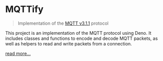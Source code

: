 # MQTTify

> Implementation of the [MQTT v3.1.1](http://docs.oasis-open.org/mqtt/mqtt/v3.1.1/mqtt-v3.1.1.pdf) protocol

This project is an implementation of the MQTT protocol using Deno. It includes classes and functions to encode and decode MQTT packets, as well as helpers to read and write packets from a connection.

[read more...](src/readme.md)
